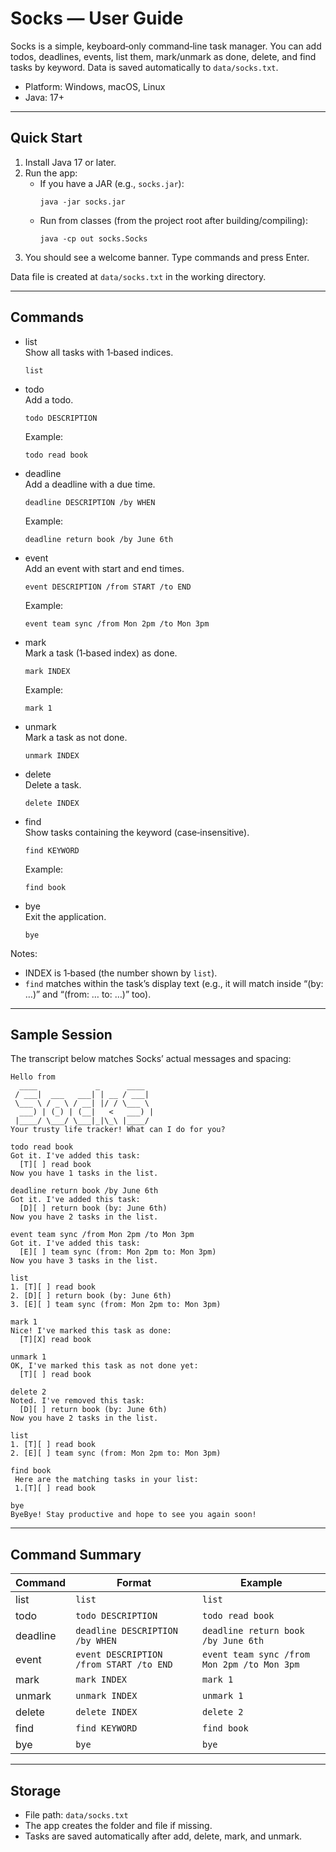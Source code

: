 # Socks — User Guide

Socks is a simple, keyboard‑only command‑line task manager. You can add todos, deadlines, events, list them, mark/unmark as done, delete, and find tasks by keyword. Data is saved automatically to `data/socks.txt`.

- Platform: Windows, macOS, Linux
- Java: 17+

---

## Quick Start

1. Install Java 17 or later.
2. Run the app:
    - If you have a JAR (e.g., `socks.jar`):
      ```
      java -jar socks.jar
      ```
    - Run from classes (from the project root after building/compiling):
      ```
      java -cp out socks.Socks
      ```
3. You should see a welcome banner. Type commands and press Enter.

Data file is created at `data/socks.txt` in the working directory.

---

## Commands

- list  
  Show all tasks with 1‑based indices.
  ```
  list
  ```

- todo  
  Add a todo.
  ```
  todo DESCRIPTION
  ```
  Example:
  ```
  todo read book
  ```

- deadline  
  Add a deadline with a due time.
  ```
  deadline DESCRIPTION /by WHEN
  ```
  Example:
  ```
  deadline return book /by June 6th
  ```

- event  
  Add an event with start and end times.
  ```
  event DESCRIPTION /from START /to END
  ```
  Example:
  ```
  event team sync /from Mon 2pm /to Mon 3pm
  ```

- mark  
  Mark a task (1‑based index) as done.
  ```
  mark INDEX
  ```
  Example:
  ```
  mark 1
  ```

- unmark  
  Mark a task as not done.
  ```
  unmark INDEX
  ```

- delete  
  Delete a task.
  ```
  delete INDEX
  ```

- find  
  Show tasks containing the keyword (case‑insensitive).
  ```
  find KEYWORD
  ```
  Example:
  ```
  find book
  ```

- bye  
  Exit the application.
  ```
  bye
  ```

Notes:
- INDEX is 1‑based (the number shown by `list`).
- `find` matches within the task’s display text (e.g., it will match inside “(by: …)” and “(from: … to: …)” too).

---

## Sample Session

The transcript below matches Socks’ actual messages and spacing:

```
Hello from
  ____             _      ____
 / ___|  ___   ___| | __ / ___|
 \___ \ / _ \ / __| |/ / \___ \
  ___) | (_) | (__|   <   ___) |
 |____/ \___/ \___|_|\_\ |____/
Your trusty life tracker! What can I do for you?

todo read book
Got it. I've added this task:
  [T][ ] read book
Now you have 1 tasks in the list.

deadline return book /by June 6th
Got it. I've added this task:
  [D][ ] return book (by: June 6th)
Now you have 2 tasks in the list.

event team sync /from Mon 2pm /to Mon 3pm
Got it. I've added this task:
  [E][ ] team sync (from: Mon 2pm to: Mon 3pm)
Now you have 3 tasks in the list.

list
1. [T][ ] read book
2. [D][ ] return book (by: June 6th)
3. [E][ ] team sync (from: Mon 2pm to: Mon 3pm)

mark 1
Nice! I've marked this task as done:
  [T][X] read book
  
unmark 1
OK, I've marked this task as not done yet:
  [T][ ] read book
  
delete 2
Noted. I've removed this task:
  [D][ ] return book (by: June 6th)
Now you have 2 tasks in the list.

list
1. [T][ ] read book
2. [E][ ] team sync (from: Mon 2pm to: Mon 3pm)

find book
 Here are the matching tasks in your list:
 1.[T][ ] read book
 
bye
ByeBye! Stay productive and hope to see you again soon!
```

---

## Command Summary

| Command   | Format                                   | Example                                       |
|----------|-------------------------------------------|-----------------------------------------------|
| list     | `list`                                    | `list`                                        |
| todo     | `todo DESCRIPTION`                        | `todo read book`                              |
| deadline | `deadline DESCRIPTION /by WHEN`           | `deadline return book /by June 6th`           |
| event    | `event DESCRIPTION /from START /to END`   | `event team sync /from Mon 2pm /to Mon 3pm`   |
| mark     | `mark INDEX`                              | `mark 1`                                      |
| unmark   | `unmark INDEX`                            | `unmark 1`                                    |
| delete   | `delete INDEX`                            | `delete 2`                                    |
| find     | `find KEYWORD`                            | `find book`                                   |
| bye      | `bye`                                     | `bye`                                         |

---

## Storage

- File path: `data/socks.txt`
- The app creates the folder and file if missing.
- Tasks are saved automatically after add, delete, mark, and unmark.